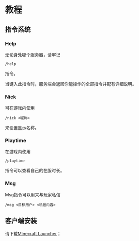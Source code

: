 # 教程

## 指令系统

### Help

无论身处哪个服务器，请牢记

`/help`

指令。

当键入此指令时，服务端会返回你能操作的全部指令并配有详细说明。

<!--### AuthMe Reloaded (仅Public)

AuthMe Reloaded是一款用户管理插件，当你初次登陆到DragonCraft时，请使用

`/register <你的电子邮箱账户>` 

来进行注册

请检查你的收件箱（如果没有新来信请记得检查垃圾信箱）查找来自admin@holger.net.cn的信件，此信件即包括了你的账户密码，在随后的登陆中，可以使用

`/login <密码>`来登陆你的账户。

### SkinRestorer(仅Public)

SkinRestorer是用来在DragonCraft中显示用户皮肤的插件。

如果你拥有正版账号并且已经装配了皮肤，可以在游戏内使用

`/skin <正版账户id>`

来恢复你的皮肤（如有斗篷也会一并恢复）；

如果你并不拥有正版账号，可以在[https://mineskin.org/](https://mineskin.org/)查找或上传你的皮肤，并复制下皮肤图片链接，在游戏内使用

`/skin url <皮肤链接>`

设置皮肤。-->

### Nick

可在游戏内使用

`/nick <昵称>`

来设置显示名称。

### Playtime

在游戏内使用

`/playtime`

指令可以查看自己的在服时长。

### Msg

Msg指令可以用来与玩家私信

`/msg <目标用户> <私信内容>`



## 客户端安装

请下载[Minecraft Launcher](https://www.minecraft.net/en-us/download)；

<!--
对于离线用户，电脑端可参考[HMCL教程](https://zhuanlan.zhihu.com/p/162956855)安装Hello MineCraft Launcher；Android端请[点此下载](https://link.jscdn.cn/sharepoint/aHR0cHM6Ly93ZWJsb2djb21tLW15LnNoYXJlcG9pbnQuY29tLzp1Oi9nL3BlcnNvbmFsL2hvbGdlcmh1b193ZWJsb2djb21tX2x0ZC9FVW8wUXF3MjZ2QkhoYmtGcFlZcVRJd0JGcy1WZFNaMWlGa0hrLVVSZDRRZ0JRP2U9QWNmSkxC.apk)安装。
->
